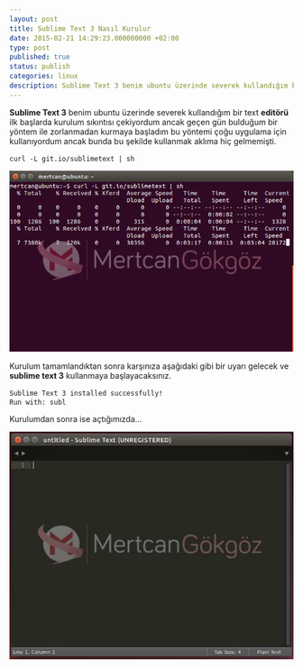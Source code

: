 ```yaml
---
layout: post
title: Sublime Text 3 Nasıl Kurulur
date: 2015-02-21 14:29:23.000000000 +02:00
type: post
published: true
status: publish
categories: linux
description: Sublime Text 3 benim ubuntu üzerinde severek kullandığım bir text editörü ilk başlarda kurulum sıkıntısı çekiyordum ancak geçen gün bulduğum
---
```

**Sublime Text 3** benim ubuntu üzerinde severek kullandığım bir text **editörü** ilk başlarda kurulum sıkıntısı çekiyordum ancak geçen gün bulduğum bir yöntem ile zorlanmadan kurmaya başladım bu yöntemi çoğu uygulama için kullanıyordum ancak bunda bu şekilde kullanmak aklıma hiç gelmemişti.

    curl -L git.io/sublimetext | sh

![sublimetext3kurulumlinux](/assets/sublimetext3kurulumlinux.png)

Kurulum tamamlandıktan sonra karşınıza aşağıdaki gibi bir uyarı gelecek ve **sublime text 3** kullanmaya başlayacaksınız.

    Sublime Text 3 installed successfully!
    Run with: subl

Kurulumdan sonra ise açtığımızda...

![sublimetext3kurulumlinux2](/assets/sublimetext3kurulumlinux2.jpg)
